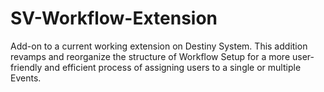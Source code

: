 # SV-Workflow-Extension
Add-on to a current working extension on Destiny System. This addition revamps and reorganize the structure of Workflow Setup for a more user-friendly and efficient process of assigning users to a single or multiple Events.
